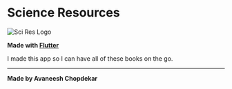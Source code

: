 # Science Resources

![Sci Res Logo](https://scienceresourcesjee.tk/sci_books_logo.png)

**Made with [Flutter](https://flutter.dev/)**

I made this app so I can have all of these books on the go.

---

**Made by Avaneesh Chopdekar**
